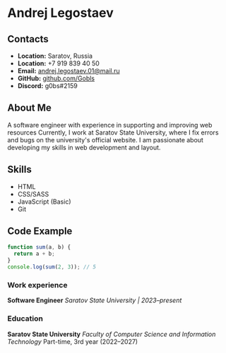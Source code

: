 # Andrej Legostaev

## Contacts
- **Location:** Saratov, Russia
- **Location:** +7 919 839 40 50
- **Email:** andrej.legostaev.01@mail.ru 
- **GitHub:** [github.com/Gobls](https://github.com/Gobls)  
- **Discord:** g0bs#2159

## About Me
A software engineer with experience in supporting and improving web resources Currently, I work at Saratov State University, where I fix errors and bugs on the university's official website. I am passionate about developing my skills in web development and layout. 

## Skills
- HTML
- CSS/SASS 
- JavaScript (Basic)  
- Git

## Code Example
```javascript
function sum(a, b) {
  return a + b;
}
console.log(sum(2, 3)); // 5
```

### Work experience 
**Software Engineer** *Saratov State University | 2023–present*

### Education 
**Saratov State University** 
*Faculty of Computer Science and Information Technology* 
Part-time, 3rd year (2022–2027)